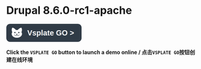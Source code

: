 # Drupal 8.6.0-rc1-apache

<a href="https://www.vsplate.com/?docker-compose=https://github.com/vsplate/dcenvs/drupal/8.6.0-rc1-apache"><img alt="VSPLATE GO" src="https://raw.githubusercontent.com/vsplate/images/master/vsgo_btn.png" width="200px"></a>

**Click the `VSPLATE GO` button to launch a demo online / 点击`VSPLATE GO`按钮创建在线环境**